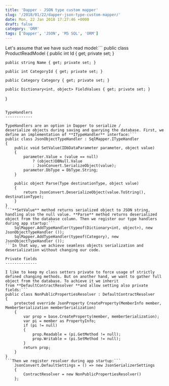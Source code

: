 ```yaml
---
title: 'Dapper - JSON type custom mapper'
slug: '/2018/01/22/dapper-json-type-custom-mapper/'
date: Mon, 22 Jan 2018 17:27:46 +0000
draft: false
category: 'ORM'
tags: ['Dapper', 'JSON', 'MS SQL', 'ORM']
---
```


Let's assume that we have such read model:```
public class ProductReadModel 
{
	public int Id { get; private set; }
	
	public string Name { get; private set; }
	
	public int CategoryId { get; private set; }
	
	public Category Category { get; private set; }
	
	public Dictionary<int, object> FieldValues { get; private set; }
}
```And we want store **Category** and **FieldValues** in the table, as JSON string.  How to handle JSON serialization and deserialization in Dapper?

TypeHandlers
------------

TypeHandlers are an option in Dapper to serialize / deserialize objects during saving and querying the database. First, we define an implementation of **ITypeHandler** interface:```
public class JsonObjectTypeHandler : SqlMapper.ITypeHandler
{
	public void SetValue(IDbDataParameter parameter, object value)
	{
		parameter.Value = (value == null)
			? (object)DBNull.Value
			: JsonConvert.SerializeObject(value);
		parameter.DbType = DbType.String;
	}

	public object Parse(Type destinationType, object value)
	{
		return JsonConvert.DeserializeObject(value.ToString(), destinationType);
	}
}
```**SetValue** method returns serialized object to JSON string, handling also the null value. **Parse** method returns deserialized object from the database column. Then we register our type handlers during app startup:```
	SqlMapper.AddTypeHandler(typeof(Dictionary<int, object>), new JsonObjectTypeHandler ());
	SqlMapper.AddTypeHandler(typeof(Category), new JsonObjectTypeHandler ());
```In that way, we achieve seamless objects serialization and deserialization without changing our code.

Private fields
--------------

I like to keep my class setters private to force usage of strictly defined changing methods. But on another hand, we want to gather full object from the database. To achieve it we inherit from **DefaultContractResolver **and allow setting also private fields:```
public class NonPublicPropertiesResolver : DefaultContractResolver
{
	protected override JsonProperty CreateProperty(MemberInfo member, MemberSerialization memberSerialization)
	{
		var prop = base.CreateProperty(member, memberSerialization);
		var pi = member as PropertyInfo;
		if (pi != null)
		{
			prop.Readable = (pi.GetMethod != null);
			prop.Writable = (pi.SetMethod != null);
		}
		return prop;
	}
}
```Then we register resolver during app startup:```
	JsonConvert.DefaultSettings = () => new JsonSerializerSettings
	{
		ContractResolver = new NonPublicPropertiesResolver()
	};
```